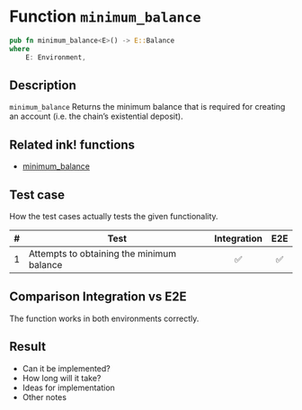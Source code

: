 # Function `minimum_balance`

```rust
pub fn minimum_balance<E>() -> E::Balance
where
    E: Environment,
```

## Description

`minimum_balance` Returns the minimum balance that is required for creating an account (i.e. the chain’s existential deposit).

## Related ink! functions

- [minimum_balance](https://paritytech.github.io/ink/ink_env/fn.minimum_balance.html#)

## Test case

How the test cases actually tests the given functionality.

| \#  | Test            | Integration | E2E |
| --- | --------------- | :---------: | :-: |
| 1   | Attempts to obtaining the minimum balance |     ✅      | ✅  |

## Comparison Integration vs E2E

The function works in both environments correctly.

## Result

- Can it be implemented?
- How long will it take?
- Ideas for implementation
- Other notes
